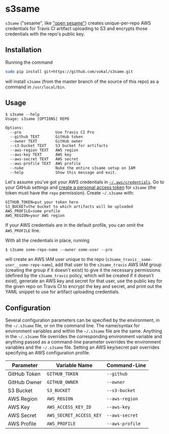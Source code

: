 # s3same
`s3same` ("sesame", like ["open sesame"](https://en.wikipedia.org/wiki/Open_Sesame_(phrase))) creates unique-per-repo AWS credentials for Travis CI artifact uploading to S3 and encrypts those credentials with the repo's public key.

## Installation

Running the command
```sh
sudo pip install git+https://github.com/vokal/s3same.git
```
will install `s3same` (from the master branch of the source of this repo) as a command in `/usr/local/bin`.

## Usage

```
$ s3same --help
Usage: s3same [OPTIONS] REPO

Options:
  --pro               Use Travis CI Pro
  --github TEXT       GitHub token
  --owner TEXT        GitHub owner
  --s3-bucket TEXT    S3 bucket for artifacts
  --aws-region TEXT   AWS region
  --aws-key TEXT      AWS key
  --aws-secret TEXT   AWS secret
  --aws-profile TEXT  AWS profile
  --nuke              Nuke the entire s3same setup on IAM
  --help              Show this message and exit.
```

Let's assume you've got your AWS credentials in [`~/.aws/credentials`](http://docs.aws.amazon.com/cli/latest/userguide/cli-chap-getting-started.html#cli-config-files).  Go to your GitHub settings and [create a personal access token](https://github.com/settings/tokens/new) for `s3same` (the token must have the `repo` permission).  Create `~/.s3same` with:
```
GITHUB_TOKEN=put your token here
S3_BUCKET=the bucket to which artifacts will be uploaded
AWS_PROFILE=some profile
AWS_REGION=your AWS region
```
If your AWS credentials are in the default profile, you can omit the `AWS_PROFILE` line.

With all the credentials in place, running
```
$ s3same some-repo-name --owner some-user --pro
```
will create an AWS IAM user unique to the repo (`s3same_travis__some-user__some-repo-name`), add that user to the `s3same_travis` AWS IAM group (creating the group if it doesn't exist) to give it the necessary permissions (defined by the `s3same_travis` policy, which will be created if it doesn't exist), generate an AWS key and secret for that user, use the public key for the given repo on Travis CI to encrypt the key and secret, and print out the YAML snippet to use for artifact uploading credentials.

## Configuration

Several configuration parameters can be specified by the environment, in the `~/.s3same` file, or on the command line.  The name/syntax for environment variables and within the `~/.s3same` file are the same.  Anything in the `~/.s3same` file overrides the corresponding environment variable and anything passed as a command-line parameter overrides the environment variables and the `~/.s3same` file.  Setting an AWS key/secret pair overrides specifying an AWS configuration profile.

Parameter | Variable Name | Command-Line
--- | --- | ---
GitHub Token | `GITHUB_TOKEN` | `--github`
GitHub Owner | `GITHUB_OWNER` | `--owner`
S3 Bucket | `S3_BUCKET` | `--s3-bucket`
AWS Region | `AWS_REGION` | `--aws-region`
AWS Key | `AWS_ACCESS_KEY_ID` | `--aws-key`
AWS Secret | `AWS_SECRET_ACCESS_KEY` | `--aws-secret`
AWS Profile | `AWS_PROFILE` | `--aws-profile`
